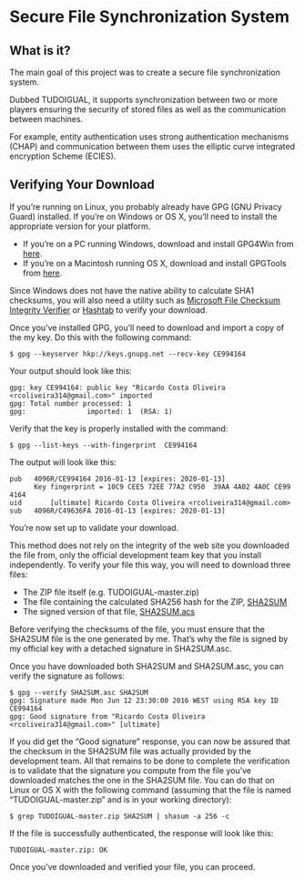Secure File Synchronization System
=======

What is it?
-----------

The main goal of this project was to create a secure file synchronization system.

Dubbed TUDOIGUAL, it supports synchronization between two or more players ensuring the security of stored files as well as the communication between machines.

For example, entity authentication uses strong authentication mechanisms (CHAP) and communication between them uses the elliptic curve integrated encryption Scheme (ECIES).


Verifying Your Download
-----------

If you’re running on Linux, you probably already have GPG (GNU Privacy Guard) installed. If you’re on Windows or OS X, you’ll need to install the appropriate version for your platform.

   *  If you’re on a PC running Windows, download and install GPG4Win from [here](http://gpg4win.org/download.html). 
   *  If you’re on a Macintosh running OS X, download and install GPGTools from [here](https://gpgtools.org/). 

Since Windows does not have the native ability to calculate SHA1 checksums, you will also need a utility such as [Microsoft File Checksum Integrity Verifier](http://www.microsoft.com/en-us/download/details.aspx?id=11533) or [Hashtab](http://www.implbits.com/HashTab/HashTabWindows.aspx) to verify your download.

Once you’ve installed GPG, you’ll need to download and import a copy of the my key. Do this with the following command:
```
$ gpg --keyserver hkp://keys.gnupg.net --recv-key CE994164
```

Your output should look like this:

```
gpg: key CE994164: public key "Ricardo Costa Oliveira <rcoliveira314@gmail.com>" imported
gpg: Total number processed: 1
gpg:               imported: 1  (RSA: 1)
```
Verify that the key is properly installed with the command:

```
$ gpg --list-keys --with-fingerprint  CE994164
```

The output will look like this:

```
pub   4096R/CE994164 2016-01-13 [expires: 2020-01-13]
      Key fingerprint = 10C9 CEE5 72EE 77A2 C950  39AA 4A02 4A0C CE99 4164
uid       [ultimate] Ricardo Costa Oliveira <rcoliveira314@gmail.com>
sub   4096R/C49636FA 2016-01-13 [expires: 2020-01-13]
```
You’re now set up to validate your download.

This method does not rely on the integrity of the web site you downloaded the file from, only the official development team key that you install independently. To verify your file this way, you will need to download three files:

   *  The ZIP file itself (e.g. TUDOIGUAL-master.zip)
   *  The file containing the calculated SHA256 hash for the ZIP, [SHA2SUM](https://raw.githubusercontent.com/rcostaoliveira/KEYS-SUMS/master/SHA2SUM)
   *  The signed version of that file, [SHA2SUM.acs](https://raw.githubusercontent.com/rcostaoliveira/KEYS-SUMS/master/SHA2SUM.acs)

Before verifying the checksums of the file, you must ensure that the SHA2SUM file is the one generated by me. That’s why the file is signed by my official key with a detached signature in SHA2SUM.asc.

Once you have downloaded both SHA2SUM and SHA2SUM.asc, you can verify the signature as follows:

```
$ gpg --verify SHA2SUM.asc SHA2SUM
gpg: Signature made Mon Jun 12 23:30:00 2016 WEST using RSA key ID CE994164
gpg: Good signature from "Ricardo Costa Oliveira <rcoliveira314@gmail.com>" [ultimate]
```

If you did get the “Good signature” response, you can now be assured that the checksum in the SHA2SUM file was actually provided by the development team. All that remains to be done to complete the verification is to validate that the signature you compute from the file you’ve downloaded matches the one in the SHA2SUM file. You can do that on Linux or OS X with the following command (assuming that the file is named “TUDOIGUAL-master.zip” and is in your working directory):

```
$ grep TUDOIGUAL-master.zip SHA2SUM | shasum -a 256 -c
```

If the file is successfully authenticated, the response will look like this:

```
TUDOIGUAL-master.zip: OK
```
Once you’ve downloaded and verified your file, you can proceed.


<!--- 
TODO
-----------
--> 
